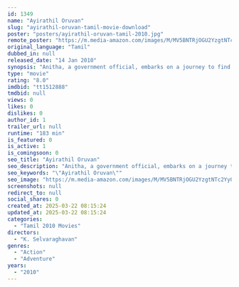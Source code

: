 ```yaml
---
id: 1349
name: "Ayirathil Oruvan"
slug: "ayirathil-oruvan-tamil-movie-download"
poster: "posters/ayirathil-oruvan-tamil-2010.jpg"
remote_poster: "https://m.media-amazon.com/images/M/MV5BNTRjOGU2YzgtNTc2Yy00ZTVjLTkyYTItMjUwZTNjZDYzMjI2XkEyXkFqcGc@._V1_SX300.jpg"
original_language: "Tamil"
dubbed_in: null
released_date: "14 Jan 2010"
synopsis: "Anitha, a government official, embarks on a journey to find Chandramouli, an archaeologist, who went to Vietnam to search for any existence of the prince of the Chola dynasty."
type: "movie"
rating: "8.0"
imdbid: "tt1512888"
tmdbid: null
views: 0
likes: 0
dislikes: 0
author_id: 1
trailer_url: null
runtime: "183 min"
is_featured: 0
is_active: 1
is_comingsoon: 0
seo_title: "Ayirathil Oruvan"
seo_description: "Anitha, a government official, embarks on a journey to find Chandramouli, an archaeologist, who went to Vietnam to search for any existence of the prince of the Chola dynasty."
seo_keywords: "\"Ayirathil Oruvan\""
seo_image: "https://m.media-amazon.com/images/M/MV5BNTRjOGU2YzgtNTc2Yy00ZTVjLTkyYTItMjUwZTNjZDYzMjI2XkEyXkFqcGc@._V1_SX300.jpg"
screenshots: null
redirect_to: null
social_shares: 0
created_at: 2025-03-22 08:15:24
updated_at: 2025-03-22 08:15:24
categories:
  - "Tamil 2010 Movies"
directors:
  - "K. Selvaraghavan"
genres:
  - "Action"
  - "Adventure"
years:
  - "2010"
---
```

